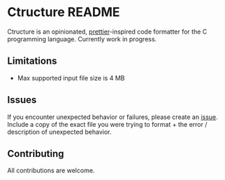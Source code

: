 # Ctructure README

Ctructure is an opinionated, [prettier](https://github.com/prettier/prettier)-inspired code formatter for the C programming language. Currently work in progress.

## Limitations

- Max supported input file size is 4 MB

## Issues

If you encounter unexpected behavior or failures, please create an [issue](https://github.com/nluka/Ctructure/issues). Include a copy of the exact file you were trying to format + the error / description of unexpected behavior.

## Contributing

All contributions are welcome.
